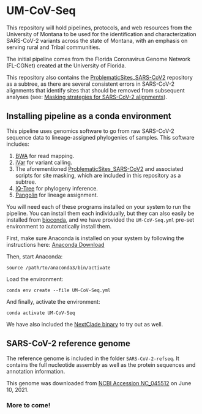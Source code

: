 # UM-CoV-Seq

This repository will hold pipelines, protocols, and web resources from the University of Montana to be used for the identification and characterization SARS-CoV-2 variants across the state of Montana, with an emphasis on serving rural and Tribal communities.

The initial pipeline comes from the Florida Coronavirus Genome Network (FL-CGNet) created at the University of Florida.

This repository also contains the [ProblematicSites_SARS-CoV2](https://github.com/W-L/ProblematicSites_SARS-CoV2) repository as a subtree, as there are several consistent errors in SARS-CoV-2 alignments that identify sites that should be removed from subsequent analyses (see: [Masking strategies for SARS-CoV-2 alignments](https://virological.org/t/masking-strategies-for-sars-cov-2-alignments/480)).

## Installing pipeline as a conda environment

This pipeline uses genomics software to go from raw SARS-CoV-2 sequence data to lineage-assigned phylogenies of samples. This software includes:

1. [BWA](http://bio-bwa.sourceforge.net/) for read mapping.
2. [iVar](https://andersen-lab.github.io/ivar/html/) for variant calling.
3. The aforementioned [ProblematicSites_SARS-CoV2](https://github.com/W-L/ProblematicSites_SARS-CoV2) and associated scripts for site masking, which are included in this repository as a subtree.
4. [IQ-Tree](http://www.iqtree.org/) for phylogeny inference.
5. [Pangolin](https://github.com/cov-lineages/pangolin) for lineage assignment.

You will need each of these programs installed on your system to run the pipeline. You can install them each individually, but they can also easily be installed from [bioconda](https://anaconda.org/bioconda), and we have provided the `UM-CoV-Seq.yml` pre-set environment to automatically install them.

First, make sure Anaconda is installed on your system by following the instructions here: [Anaconda Download](https://www.anaconda.com/products/individual#download-section)

Then, start Anaconda:
    
    source /path/to/anaconda3/bin/activate

Load the environment:

    conda env create --file UM-CoV-Seq.yml

And finally, activate the environment:

    conda activate UM-CoV-Seq


We have also included the [NextClade binary](https://github.com/nextstrain/nextclade/releases) to try out as well.

## SARS-CoV-2 reference genome

The reference genome is included in the folder `SARS-CoV-2-refseq`. It contains the full nucleotide assembly as well as the protein sequences and annotation information. 

This genome was downloaded from [NCBI Accession NC_045512](https://www.ncbi.nlm.nih.gov/genome/?term=NC_045512) on June 10, 2021.

### More to come!

